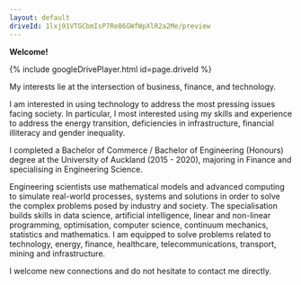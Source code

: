 ```yaml
---
layout: default
driveId: 1lxj91VTGCbmIsP7Re86GWfWpXlR2a2Me/preview
---
```




**Welcome!**

{% include googleDrivePlayer.html id=page.driveId %}

My interests lie at the intersection of business, finance, and technology.

I am interested in using technology to address the most pressing issues facing society. In particular, I most interested using my skills and experience to address the energy transition, deficiencies in infrastructure, financial illiteracy and gender inequality. 

I completed a Bachelor of Commerce / Bachelor of Engineering (Honours) degree at the University of Auckland (2015 - 2020), majoring in Finance and specialising in Engineering Science.

Engineering scientists use mathematical models and advanced computing to simulate real-world processes, systems and solutions in order to solve the complex problems posed by industry and society. The specialisation builds skills in data science, artificial intelligence, linear and non-linear programming, optimisation, computer science, continuum mechanics, statistics and mathematics. I am equipped to solve problems related to technology, energy, finance, healthcare, telecommunications, transport, mining and infrastructure.

I welcome new connections and do not hesitate to contact me directly.

